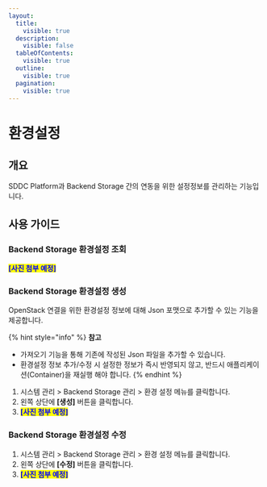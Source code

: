 ```yaml
---
layout:
  title:
    visible: true
  description:
    visible: false
  tableOfContents:
    visible: true
  outline:
    visible: true
  pagination:
    visible: true
---
```


# 환경설정

## 개요

SDDC Platform과 Backend Storage 간의 연동을 위한 설정정보를 관리하는 기능입니다.



## 사용 가이드

### Backend Storage 환경설정 조회

<mark style="color:blue;">**\[사진 첨부 예정]**</mark>



### Backend Storage 환경설정 생성

OpenStack 연결을 위한 환경설정 정보에 대해 Json 포맷으로 추가할 수 있는 기능을 제공합니다.

{% hint style="info" %}
**참고**

* 가져오기 기능을 통해 기존에 작성된 Json 파일을 추가할 수 있습니다.
* 환경설정 정보 추가/수정 시 설정한 정보가 즉시 반영되지 않고, 반드시 애플리케이션(Container)을 재실행 해야 합니다.
{% endhint %}

1. 시스템 관리 > Backend Storage 관리 > 환경 설정 메뉴를 클릭합니다.
2. 왼쪽 상단에 **\[생성]** 버튼을 클릭합니다.
3. <mark style="color:blue;">**\[사진 첨부 예정]**</mark>



### Backend Storage 환경설정 수정

1. 시스템 관리 > Backend Storage 관리 > 환경 설정 메뉴를 클릭합니다.
2. 왼쪽 상단에 **\[수정]** 버튼을 클릭합니다.
3. <mark style="color:blue;">**\[사진 첨부 예정]**</mark>

